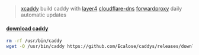 > [xcaddy](https://github.com/caddyserver/xcaddy) build caddy with [layer4](https://github.com/mholt/caddy-l4) [cloudflare-dns](https://github.com/caddy-dns/cloudflare) [forwardproxy](https://github.com/caddyserver/forwardproxy) daily automatic updates   

#### [download caddy](https://github.com/mixool/caddys/raw/master/caddy)
```bash
rm -rf /usr/bin/caddy
wget -O /usr/bin/caddy https://github.com/Ecalose/caddys/releases/download/latest/caddy-$(uname -m) && chmod +x /usr/bin/caddy
```

